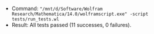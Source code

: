 - Command: `"/mnt/d/Software/Wolfram Research/Mathematica/14.0/wolframscript.exe" -script tests/run_tests.wl`
- Result: All tests passed (11 successes, 0 failures).
